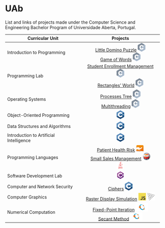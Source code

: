 # UAb
List and links of projects made under the Computer Science and Engineering Bachelor Program of Universidade Aberta, Portugal.

| Curricular Unit | Projects |
| --------------- | :------: |
| Introduction to Programming | [Little Domino Puzzle](https://github.com/4ntony4/UAb_littleDominoPuzzle) <a href="http://www.open-std.org/jtc1/sc22/wg14/"><img src="img/logos/c/c.svg" alt="C" width="25"></a> <br> [Game of Words](https://github.com/4ntony4/UAb_gameOfWords) <a href="http://www.open-std.org/jtc1/sc22/wg14/"><img src="img/logos/c/c.svg" alt="C" width="25"></a> |
| Programming Lab | [Student Enrollment Management](https://github.com/4ntony4/UAb_studentEnrollmentManagement) <a href="http://www.open-std.org/jtc1/sc22/wg14/"><img src="img/logos/c/c.svg" alt="C" width="25"></a> <br> [Rectangles' World](https://github.com/4ntony4/UAb_rectanglesWorld) <a href="http://www.open-std.org/jtc1/sc22/wg14/"><img src="img/logos/c/c.svg" alt="C" width="25"></a> |
| Operating Systems | [Processes Tree](https://github.com/4ntony4/UAb_processesTree) <a href="http://www.open-std.org/jtc1/sc22/wg14/"><img src="img/logos/c/c.svg" alt="C" width="25"></a> <br> [Multithreading](https://github.com/4ntony4/UAb_multithreading) <a href="http://www.open-std.org/jtc1/sc22/wg14/"><img src="img/logos/c/c.svg" alt="C" width="25"></a> |
| Object-Oriented Programming | <a href="https://www.cplusplus.com/"><img src="img/logos/cpp/cpp.svg" alt="C++" width="25"></a> |
| Data Structures and Algorithms | <a href="https://www.cplusplus.com/"><img src="img/logos/cpp/cpp.svg" alt="C++" width="25"></a> |
| Introduction to Artificial Intelligence | <a href="https://www.cplusplus.com/"><img src="img/logos/cpp/cpp.svg" alt="C++" width="25"></a> |
| Programming Languages | [Patient Health Risk](https://github.com/4ntony4/UAb_patientHealthRisk) <a href="https://ocaml.org/"><img src="img/logos/ocaml/ocaml.svg" alt="OCaml" width="25"></a> <br> [Small Sales Management](https://github.com/4ntony4/UAb_smallSalesManagement) <a href="https://www.swi-prolog.org/"><img src="img/logos/prolog/swi-prolog.png" alt="Prolog" width="25"></a> <br> <a href="https://www.java.com/"><img src="img/logos/java/java.svg" alt="Java" width="25"></a> |
| Software Development Lab | <a href="https://docs.microsoft.com/en-us/dotnet/csharp/"><img src="img/logos/csharp/csharp.svg" alt="C#" width="25"></a> |
| Computer and Network Security | [Ciphers](https://github.com/4ntony4/UAb_ciphers) <a href="https://www.cplusplus.com/"><img src="img/logos/cpp/cpp.svg" alt="C++" width="25"></a> |
| Computer Graphics | [Raster Display Simulation](https://github.com/4ntony4/UAb_rasterDisplaySimulation) <a href="https://developer.mozilla.org/en-US/docs/Web/JavaScript"><img src="img/logos/javascript/js.svg" alt="JS" width="25"></a> <a href="https://threejs.org/"><img src="img/logos/threejs/threejs.svg" alt="Three.js" width="25"></a> |
| Numerical Computation | [Fixed-Point Iteration](https://github.com/4ntony4/UAb_fixedPointIteration) <a href="https://www.gnu.org/software/octave/index"><img src="img/logos/octave/octave.svg" alt="Octave" width="40"></a> <br> [Secant Method](https://github.com/4ntony4/UAb_secantMethod) <a href="https://www.gnu.org/software/octave/index"><img src="img/logos/octave/octave.svg" alt="Octave" width="40"></a> |